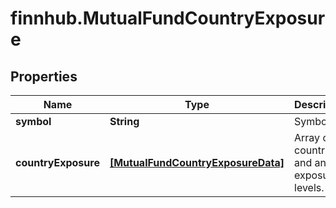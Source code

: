 # finnhub.MutualFundCountryExposure

## Properties

Name | Type | Description | Notes
------------ | ------------- | ------------- | -------------
**symbol** | **String** | Symbol. | [optional] 
**countryExposure** | [**[MutualFundCountryExposureData]**](MutualFundCountryExposureData.md) | Array of countries and and exposure levels. | [optional] 


